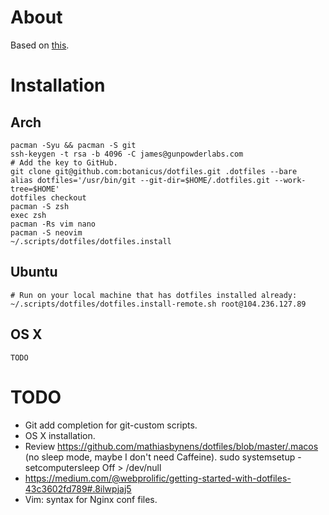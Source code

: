 # About

Based on [this](https://developer.atlassian.com/blog/2016/02/best-way-to-store-dotfiles-git-bare-repo/).

# Installation

## Arch

```
pacman -Syu && pacman -S git
ssh-keygen -t rsa -b 4096 -C james@gunpowderlabs.com
# Add the key to GitHub.
git clone git@github.com:botanicus/dotfiles.git .dotfiles --bare
alias dotfiles='/usr/bin/git --git-dir=$HOME/.dotfiles.git --work-tree=$HOME'
dotfiles checkout
pacman -S zsh
exec zsh
pacman -Rs vim nano
pacman -S neovim
~/.scripts/dotfiles/dotfiles.install
```

## Ubuntu

```
# Run on your local machine that has dotfiles installed already:
~/.scripts/dotfiles/dotfiles.install-remote.sh root@104.236.127.89
```

## OS X

```
TODO
```

# TODO

- Git add completion for git-custom scripts.
- OS X installation.
- Review https://github.com/mathiasbynens/dotfiles/blob/master/.macos (no sleep mode, maybe I don't need Caffeine). sudo systemsetup -setcomputersleep Off > /dev/null
- https://medium.com/@webprolific/getting-started-with-dotfiles-43c3602fd789#.8ilwpjaj5
- Vim: syntax for Nginx conf files.
